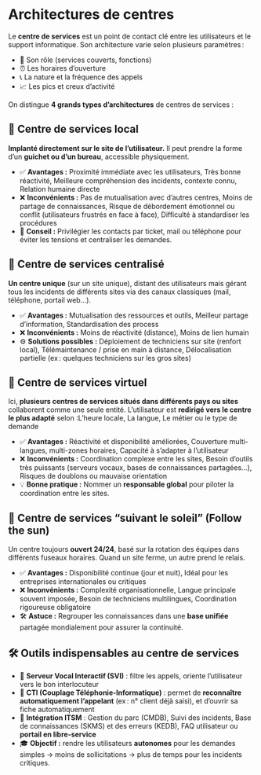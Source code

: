 # Architectures de centres

Le **centre de services** est un point de contact clé entre les utilisateurs et le support informatique. Son architecture varie selon plusieurs paramètres :

- 📌 Son rôle (services couverts, fonctions)
- ⏰ Les horaires d’ouverture
- 📞 La nature et la fréquence des appels
- 📈 Les pics et creux d’activité

On distingue **4 grands types d’architectures** de centres de services :

## **🔹 Centre de services local**

**Implanté directement sur le site de l’utilisateur.** Il peut prendre la forme d’un **guichet ou d’un bureau**, accessible physiquement.

- ✅ **Avantages :** Proximité immédiate avec les utilisateurs, Très bonne réactivité, Meilleure compréhension des incidents, contexte connu, Relation humaine directe
- ❌ **Inconvénients :** Pas de mutualisation avec d’autres centres, Moins de partage de connaissances, Risque de débordement émotionnel ou conflit (utilisateurs frustrés en face à face), Difficulté à standardiser les procédures
- 📝 **Conseil :** Privilégier les contacts par ticket, mail ou téléphone pour éviter les tensions et centraliser les demandes.



## **🔹 Centre de services centralisé**

**Un centre unique** (sur un site unique), distant des utilisateurs mais gérant tous les incidents de différents sites via des canaux classiques (mail, téléphone, portail web...).

- ✅ **Avantages :** Mutualisation des ressources et outils, Meilleur partage d’information, Standardisation des process
- ❌ **Inconvénients :** Moins de réactivité (distance), Moins de lien humain
- ⚙️ **Solutions possibles :** Déploiement de techniciens sur site (renfort local), Télémaintenance / prise en main à distance, Délocalisation partielle (ex : quelques techniciens sur les gros sites)



## **🔹 Centre de services virtuel**

Ici, **plusieurs centres de services situés dans différents pays ou sites** collaborent comme une seule entité. L’utilisateur est **redirigé vers le centre le plus adapté** selon :L’heure locale, La langue, Le métier ou le type de demande

- ✅ **Avantages :** Réactivité et disponibilité améliorées, Couverture multi-langues, multi-zones horaires, Capacité à s’adapter à l’utilisateur
- ❌ **Inconvénients :** Coordination complexe entre les sites, Besoin d’outils très puissants (serveurs vocaux, bases de connaissances partagées…), Risques de doublons ou mauvaise orientation
- 💡 **Bonne pratique :** Nommer un **responsable global** pour piloter la coordination entre les sites.



## **🔹 Centre de services “suivant le soleil” (Follow the sun)**

Un centre toujours **ouvert 24/24**, basé sur la rotation des équipes dans différents fuseaux horaires. Quand un site ferme, un autre prend le relais.

- ✅ **Avantages :** Disponibilité continue (jour et nuit), Idéal pour les entreprises internationales ou critiques
- ❌ **Inconvénients :** Complexité organisationnelle, Langue principale souvent imposée, Besoin de techniciens multilingues, Coordination rigoureuse obligatoire
- 🛠️ **Astuce :** Regrouper les connaissances dans une **base unifiée** partagée mondialement pour assurer la continuité.



## **🛠️ Outils indispensables au centre de services**

- 🎯 **Serveur Vocal Interactif (SVI)** : filtre les appels, oriente l’utilisateur vers le bon interlocuteur
- 🤝 **CTI (Couplage Téléphonie-Informatique)** : permet de **reconnaître automatiquement l’appelant** (ex : n° client déjà saisi), et d’ouvrir sa fiche automatiquement
- 💾 **Intégration ITSM** : Gestion du parc (CMDB), Suivi des incidents, Base de connaissances (SKMS) et des erreurs (KEDB), FAQ utilisateur ou **portail en libre-service**
- 🎓 **Objectif :** rendre les utilisateurs **autonomes** pour les demandes simples → moins de sollicitations → plus de temps pour les incidents critiques.


